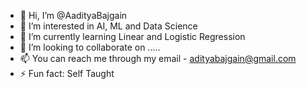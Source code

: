 - 👋 Hi, I’m @AadityaBajgain
- 👀 I’m interested in AI, ML and Data Science
- 🌱 I’m currently learning Linear and Logistic Regression
- 💞️ I’m looking to collaborate on .....
- 📫 You can reach me through my email - adityabajgain@gmail.com
- ⚡ Fun fact: Self Taught

<!---
AadityaBajgain/AadityaBajgain is a ✨ special ✨ repository because its `README.md` (this file) appears on your GitHub profile.
You can click the Preview link to take a look at your changes.
--->
